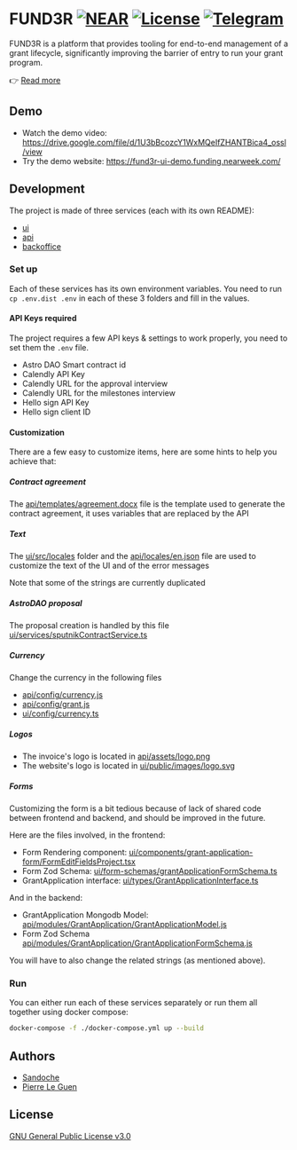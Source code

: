 # FUND3R [![NEAR](https://img.shields.io/badge/NEAR-%E2%8B%88-111111.svg)](https://near.org/) [![License](https://img.shields.io/github/license/NEARFoundation/fund3r)](LICENSE) [![Telegram](https://img.shields.io/badge/chat-Telegram-blue.svg)](https://t.me/FUND3RNEAR)

FUND3R is a platform that provides tooling for end-to-end management of a grant lifecycle, significantly improving the barrier of entry to run your grant program.

👉 [Read more](https://gov.near.org/t/demo-run-a-scalable-compliant-grant-program-on-top-of-your-dao/26640)

## Demo

- Watch the demo video: https://drive.google.com/file/d/1U3bBcozcY1WxMQeIfZHANTBica4_ossl/view
- Try the demo website: https://fund3r-ui-demo.funding.nearweek.com/

## Development

The project is made of three services (each with its own README):

- [ui](/ui)
- [api](/api)
- [backoffice](/backoffice)

### Set up

Each of these services has its own environment variables.
You need to run `cp .env.dist .env` in each of these 3 folders and fill in the values.

#### API Keys required

The project requires a few API keys & settings to work properly, you need to set them the `.env` file.

- Astro DAO Smart contract id
- Calendly API Key
- Calendly URL for the approval interview
- Calendly URL for the milestones interview
- Hello sign API Key
- Hello sign client ID

#### Customization

There are a few easy to customize items, here are some hints to help you achieve that:

##### Contract agreement

The [api/templates/agreement.docx](api/templates/agreement.docx) file is the template used to generate the contract agreement, it uses variables that are replaced by the API

##### Text

The [ui/src/locales](ui/public/locales) folder and the [api/locales/en.json](api/locales/en.json) file are used to customize the text of the UI and of the error messages

Note that some of the strings are currently duplicated

##### AstroDAO proposal

The proposal creation is handled by this file [ui/services/sputnikContractService.ts](ui/services/sputnikContractService.ts)

##### Currency

Change the currency in the following files

- [api/config/currency.js](api/config/currency.js)
- [api/config/grant.js](api/config/grant.js)
- [ui/config/currency.ts](ui/config/currency.ts)

##### Logos

- The invoice's logo is located in [api/assets/logo.png](api/assets/logo.png)
- The website's logo is located in [ui/public/images/logo.svg](ui/public/images/logo.svg)

##### Forms

Customizing the form is a bit tedious because of lack of shared code between frontend and backend, and should be improved in the future.

Here are the files involved, in the frontend:

- Form Rendering component: [ui/components/grant-application-form/FormEditFieldsProject.tsx](ui/components/grant-application-form/FormEditFieldsProject.tsx)
- Form Zod Schema: [ui/form-schemas/grantApplicationFormSchema.ts](ui/form-schemas/grantApplicationFormSchema.ts)
- GrantApplication interface: [ui/types/GrantApplicationInterface.ts](ui/types/GrantApplicationInterface.ts)

And in the backend:

- GrantApplication Mongodb Model: [api/modules/GrantApplication/GrantApplicationModel.js](api/modules/GrantApplication/GrantApplicationModel.js)
- Form Zod Schema [api/modules/GrantApplication/GrantApplicationFormSchema.js](api/modules/GrantApplication/GrantApplicationFormSchema.js)

You will have to also change the related strings (as mentioned above).

### Run

You can either run each of these services separately or run them all together using docker compose:

```bash
docker-compose -f ./docker-compose.yml up --build
```

## Authors

- [Sandoche](https://github.com/sandoche)
- [Pierre Le Guen](https://github.com/PierreLeGuen)

## License

[GNU General Public License v3.0](/LICENSE)
